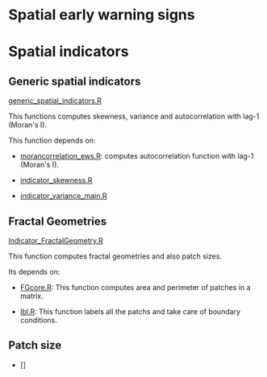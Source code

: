 Spatial early warning signs
===========================

# Spatial indicators

## Generic spatial indicators

[generic_spatial_indicators.R](https://github.com/fdschneider/spatial_warnings/blob/master/R/generic_spatial_indicators.R)

This functions computes skewness, variance and autocorrelation with lag-1 (Moran's I).

This function depends on:

 - [morancorrelation_ews.R](https://github.com/fdschneider/spatial_warnings/blob/master/R/morancorrelation_ews.R): computes autocorrelation function with lag-1 (Moran's I).

 - [indicator_skewness.R](https://github.com/fdschneider/spatial_warnings/blob/master/R/indicator_skewness.R)

 - [indicator_variance_main.R](https://github.com/fdschneider/spatial_warnings/blob/master/R/indicator_variance_main.R)
 

## Fractal Geometries

[Indicator_FractalGeometry.R](https://github.com/fdschneider/spatial_warnings/blob/master/R/Indicator_FractalGeometry.R)

This function computes fractal geometries and also patch sizes.

Its depends on:

 - [FGcore.R](https://github.com/fdschneider/spatial_warnings/blob/master/R/FGcore.R): This function computes area and perimeter of patches in a matrix.

 - [lbl.R](https://github.com/fdschneider/spatial_warnings/blob/master/R/lbl.R): This function labels all the patchs and take care of boundary conditions.

## Patch size

 - []
